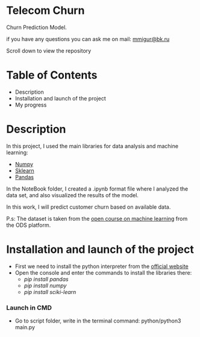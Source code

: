 # Telecom Churn
Churn Prediction Model.

if you have any questions you can ask me on mail: mmigur@bk.ru

Scroll down to view the repository

# Table of Contents
* Description
* Installation and launch of the project
* My progress

# Description
In this project, I used the main libraries for data analysis and machine learning:
* [Numpy](https://numpy.org)
* [Sklearn](https://scikit-learn.org/stable/)
* [Pandas](https://pandas.pydata.org)

In the NoteBook folder, I created a .ipynb format file where I analyzed the data set, and also visualized the results of the model.

In this work, I will predict customer churn based on available data. 

P.s: The dataset is taken from the [open course on machine learning](https://mlcourse.ai/book/index.html) from the ODS platform.


# Installation and launch of the project 
* First we need to install the python interpreter from the [official website](https://www.python.org/downloads/)
* Open the console and enter the commands to install the libraries there:
  * *pip install pandas*
  * *pip install numpy*
  * *pip install sciki-learn*

### Launch in CMD
* Go to script folder, write in the terminal command: python/python3 main.py
